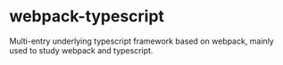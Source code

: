 # webpack-typescript
Multi-entry underlying typescript framework based on webpack, mainly used to study webpack and typescript.

